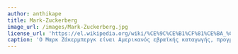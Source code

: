 ```yaml
---
author: anthikape
title: Mark-Zuckerberg
image_url: /images/Mark-Zuckerberg.jpg
license_url: 'https://el.wikipedia.org/wiki/%CE%9C%CE%B1%CF%81%CE%BA_%CE%96%CE%AC%CE%BA%CE%B5%CF%81%CE%BC%CF%80%CE%B5%CF%81%CE%B3%CE%BA#/media/File:Mark_Zuckerberg_em_setembro_de_2014.jpg'
caption: 'Ο Μαρκ Ζάκερμπεργκ είναι Αμερικανός εβραϊκής καταγωγής, προγραμματιστής και επιχειρηματίας, γνωστός για τη δημιουργία του Facebook.'
---
```

